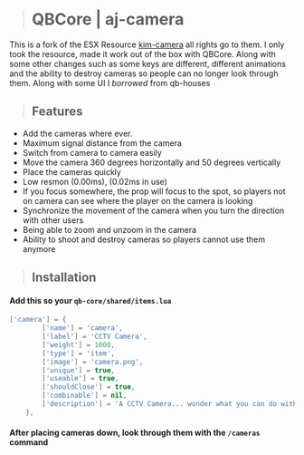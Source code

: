 ># **QBCore | aj-camera**

This is a fork of the ESX Resource [kim-camera](https://github.com/quimalborch/kim-camera/) all rights go to them. I only took the resource, made it work out of the box with QBCore. Along with some other changes such as some keys are different, different animations and the ability to destroy cameras so people can no longer look through them. Along with some UI I *borrowed* from qb-houses

>## **Features**

* Add the cameras where ever.
* Maximum signal distance from the camera
* Switch from camera to camera easily
* Move the camera 360 degrees horizontally and 50 degrees vertically
* Place the cameras quickly
* Low resmon (0.00ms), (0.02ms in use)
* If you focus somewhere, the prop will focus to the spot, so players not on camera can see where the player on the camera is looking
* Synchronize the movement of the camera when you turn the direction with other users
* Being able to zoom and unzoom in the camera
* Ability to shoot and destroy cameras so players cannot use them anymore

>## **Installation**
#### Add this so your `qb-core/shared/items.lua`
```lua
['camera'] = {
        ['name'] = 'camera',
        ['label'] = 'CCTV Camera',
        ['weight'] = 1000,
        ['type'] = 'item',
        ['image'] = 'camera.png',
        ['unique'] = true,
        ['useable'] = true,
        ['shouldClose'] = true,
        ['combinable'] = nil,
        ['description'] = 'A CCTV Camera... wonder what you can do with this'
    },
```
#### After placing cameras down, look through them with the `/cameras` command
